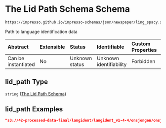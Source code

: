 # The Lid Path Schema Schema

```txt
https://impresso.github.io/impresso-schemas/json/newspaper/ling_spacy.schema.json#/properties/lid_path
```

Path to language identification data

| Abstract            | Extensible | Status         | Identifiable            | Custom Properties | Additional Properties | Access Restrictions | Defined In                                                                         |
| :------------------ | :--------- | :------------- | :---------------------- | :---------------- | :-------------------- | :------------------ | :--------------------------------------------------------------------------------- |
| Can be instantiated | No         | Unknown status | Unknown identifiability | Forbidden         | Allowed               | none                | [lingproc.v2.schema.json\*](../out/lingproc.v2.schema.json "open original schema") |

## lid\_path Type

`string` ([The Lid Path Schema](lingproc-properties-the-lid-path-schema.md))

## lid\_path Examples

```json
"s3://42-processed-data-final/langident/langident_v1-4-4/onsjongen/onsjongen-1951.jsonl.bz2"
```
